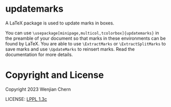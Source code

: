 # updatemarks
A LaTeX package is used to update marks in boxes.

You can use `\usepackage[minipage,multicol,tcolorbox]{updatemarks}` in the preamble 
of your document so that marks in these environments can be found by LaTeX.
You are able to use `\ExtractMarks` or `\ExtractSplitMarks` to save marks and 
use `\UpdateMarks` to reinsert marks. Read the documentation for more details.

# Copyright and License

Copyright 2023 Wenjian Chern

LICENSE: [LPPL 1.3c](http://www.latex-project.org/lppl.txt)
